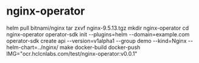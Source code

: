 # nginx-operator

helm pull bitnami/nginx
tar zxvf nginx-9.5.13.tgz
mkdir nginx-operator
cd nginx-operator
operator-sdk init --plugins=helm --domain=example.com
operator-sdk create api --version=v1alpha1 --group demo --kind=Nginx --helm-chart=../nginx/
make docker-build docker-push IMG="ocr.hclcnlabs.com/test/nginx-operator:v0.0.1"
